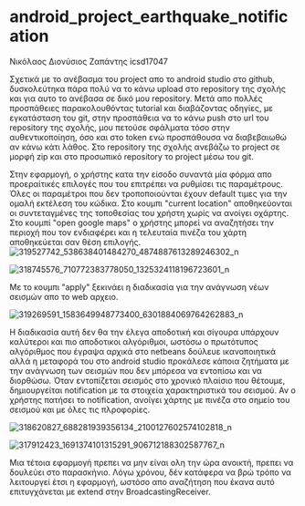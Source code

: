 # android_project_earthquake_notification

Νικόλαος Διονύσιος Ζαπάντης icsd17047

Σχετικά με το ανέβασμα του project απο το android studio στο github, δυσκολεύτηκα πάρα πολύ να το κάνω upload στο repository της σχολής και για αυτο το ανέβασα σε δικό μου repository. Μετά απο πολλές προσπάθειες παρακολουθόντας tutorial και διαβάζοντας οδηγίες, με εγκατάσταση του git, στην προσπάθεια να το κάνω push στο url του repository της σχολής, μου πετούσε σφάλματα τόσο στην αυθεντικοποίηση, όσο και στο token ενώ προσπάθουσα να διαβεβαιωθώ αν κάνω κάτι λάθος. Στο repository της σχολής ανεβάζω το project σε μορφή zip και στο προσωπικό repository το
project μέσω του git.

Στην εφαρμογή, ο χρήστης κατα την είσοδο συναντά μία φόρμα απο προεραίτικές επιλογές που του επιτρέπει να ρυθμίσει τις παραμέτρους. Όλες οι παραμέτροι που δεν τροποποιούνται έχουν default τιμες για την ομαλή εκτέλεση του κώδικα. Στο κουμπι "current location" αποθηκεύονται οι συντεταγμένες της τοποθεσίας του χρήστη χωρίς να ανοίγει οχάρτης. Στο κουμπί "open google maps" ο χρήστης μπορεί να αναζητήσει την περιοχή που τον ενδιαφέρει και η τελευταία πινέζα του χάρτη αποθηκεύεται σαν θέση επιλογής.
![319527742_538638401484270_4874887613289246302_n](https://user-images.githubusercontent.com/83024306/207444139-f2e3451d-4112-4f5e-993b-60d13e52f8e9.jpg)

![318745576_710772383778050_1325324118196723601_n](https://user-images.githubusercontent.com/83024306/207444199-f686d0aa-a6ce-4c60-9842-2b83faecbf89.jpg)

Με το κουμπι "apply" ξεκινάει η διαδικασία για την ανάγνωση νέων σεισμών απο το web αρχειο.

![319269591_1583649948773400_6301884069764262883_n](https://user-images.githubusercontent.com/83024306/207444434-b852a677-a408-42a2-893b-540cfc48dfb3.jpg)

Η διαδικασία αυτή δεν θα την έλεγα αποδοτική και σίγουρα υπάρχουν καλύτεροι και πιο αποδοτικοι αλγόριθμοι, ωστόσω ο πρωτότυπος αλγόριθμος που έγραψα αρχικά στο netbeans δούλευε ικανοποιητικά αλλά η μεταφορά του στο android studio προκάλεσε κάποια ζητήματα με την ανάγνωση των σεισμών που δεν μπόρεσα να εντοπίσω και να διορθώσω. Όταν εντοπίζεται σεισμός στο χρονικό πλαίσιο που θέτουμε, δημιουργείται notification με τα στοιχεία χαρακτηριστικά του σεισμού.
Αν ο χρήστης πατήσει το notification, ανοίγει χάρτης με πινέζα στο σημείο του σεισμού και με όλες τις πλροφορίες.

![318620827_688281939356134_2100127602574102818_n](https://user-images.githubusercontent.com/83024306/207444676-0684ba59-b78b-4bd9-9572-14cd796347eb.jpg)

![317912423_1691374101315291_906712188302587767_n](https://user-images.githubusercontent.com/83024306/207445179-6a549038-3be9-4f9f-bb12-18cfa28887d6.jpg)




Μια τέτοια εφαρμογή πρεπει να μην είναι ολη την ώρα ανοικτή, πρεπει να δουλεύει στο παρασκήνιο. Λόγω χρόνου, δέν κατάφερα να βρώ τρόπο να λειτουργεί έτσι η εφαρμογή,
ωστόσο απο αναζήτηση που έκανα αυτό επιτυγχάνεται με extend στην BroadcastingReceiver.  
